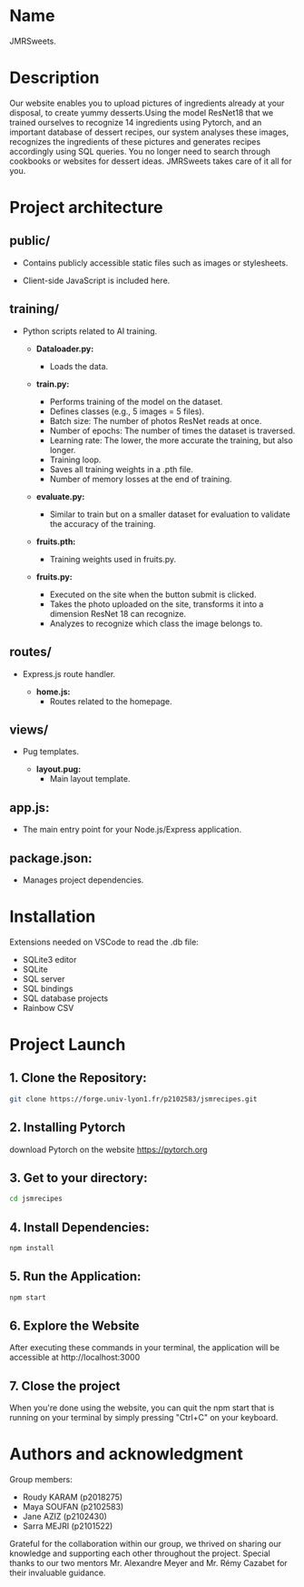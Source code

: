 
# Name
JMRSweets.

# Description
Our website enables you to upload pictures of ingredients already at your disposal, to create yummy desserts.Using the model ResNet18 that we trained ourselves to recognize 14 ingredients using Pytorch,  and an important database of dessert recipes, our system analyses these images, recognizes the ingredients of these pictures and generates recipes accordingly using SQL queries. You no longer need to search through cookbooks or websites for dessert ideas. JMRSweets takes care of it all for you.


# Project architecture

## public/
- Contains publicly accessible static files such as images or stylesheets.

- Client-side JavaScript is included here.

## training/
- Python scripts related to AI training.

    - **Dataloader.py:**
      - Loads the data.

    - **train.py:**
      - Performs training of the model on the dataset.
      - Defines classes (e.g., 5 images = 5 files).
      - Batch size: The number of photos ResNet reads at once.
      - Number of epochs: The number of times the dataset is traversed.
      - Learning rate: The lower, the more accurate the training, but also longer.
      - Training loop.
      - Saves all training weights in a .pth file.
      - Number of memory losses at the end of training.

    - **evaluate.py:**
      - Similar to train but on a smaller dataset for evaluation to validate the accuracy of the training.

    - **fruits.pth:**
      - Training weights used in fruits.py.

    - **fruits.py:**
      - Executed on the site when the button submit is clicked.
      - Takes the photo uploaded on the site, transforms it into a dimension ResNet 18 can recognize.
      - Analyzes to recognize which class the image belongs to.

## routes/
- Express.js route handler.

    - **home.js:**
      - Routes related to the homepage.

## views/
- Pug templates.

    - **layout.pug:**
      - Main layout template.

## app.js:
- The main entry point for your Node.js/Express application.

## package.json:
- Manages project dependencies.

# Installation


Extensions needed on VSCode to read the .db file:

- SQLite3 editor
- SQLite
- SQL server
- SQL bindings
- SQL database projects
- Rainbow CSV



# Project Launch

## 1. Clone the Repository:
 ```bash
 git clone https://forge.univ-lyon1.fr/p2102583/jsmrecipes.git
```
## 2. Installing Pytorch
download Pytorch on the website https://pytorch.org

## 3. Get to your directory:
 ```bash
 cd jsmrecipes
```
## 4. Install Dependencies:
 ```bash
 npm install
```
## 5. Run the Application:
 ```bash
 npm start
```

## 6. Explore the Website
 After executing these commands in your terminal, the application will be accessible at http://localhost:3000

## 7. Close the project
When you're done using the website, you can quit the npm start that is running on your terminal
by simply pressing "Ctrl+C" on your keyboard.


# Authors and acknowledgment
Group members:
- Roudy KARAM (p2018275)
- Maya SOUFAN (p2102583)
- Jane AZIZ (p2102430)
- Sarra MEJRI (p2101522)

Grateful for the collaboration within our group, we thrived on sharing our knowledge and supporting each other throughout the project. Special thanks to our two mentors Mr. Alexandre Meyer and Mr. Rémy Cazabet for their invaluable guidance.



